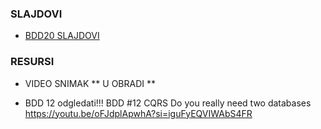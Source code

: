 ### SLAJDOVI 

- [BDD20 SLAJDOVI](./SoftwareArchitectureFromFirstPrinciples.pdf)

### RESURSI
- VIDEO SNIMAK ** U OBRADI **

- BDD 12 odgledati!!! BDD #12 CQRS Do you really need two databases https://youtu.be/oFJdplApwhA?si=iguFyEQVIWAbS4FR
